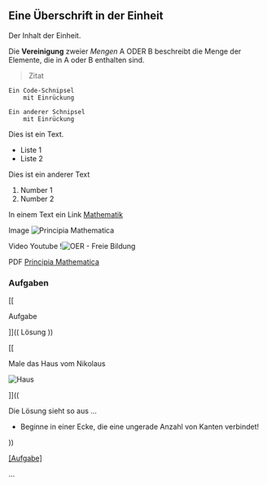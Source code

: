 ## Eine Überschrift in der Einheit
Der Inhalt der Einheit.


Die **Vereinigung** zweier *Mengen* A ODER B beschreibt die Menge der Elemente, die in A oder B enthalten sind.

> Zitat

    Ein Code-Schnipsel
        mit Einrückung

```
Ein anderer Schnipsel
    mit Einrückung
```

Dies ist ein Text.

* Liste 1
* Liste 2

Dies ist ein anderer Text

1. Number 1
2. Number 2

In einem Text ein Link [Mathematik](https://de.wikipedia.org/wiki/Mathematik)

Image
![Principia Mathematica](https://upload.wikimedia.org/wikipedia/commons/6/60/Newton-Principia-Mathematica_1-500x700.jpg)

Video Youtube
!![OER - Freie Bildung](kzOrodJGVbE)

PDF
[Principia Mathematica](https://irights.info/wp-content/uploads/userfiles/CC-NC_Leitfaden_web.pdf)

### Aufgaben

[[

Aufgabe

]]((
Lösung
))

[[

Male das Haus vom Nikolaus

![Haus](http://www.stupidedia.org/images/thumb/c/cc/Haus_vom_Nikolaus.png/180px-Haus_vom_Nikolaus.png?filetimestamp=20090325141521)

]]((

Die Lösung sieht so aus ...

* Beginne in einer Ecke, die eine ungerade Anzahl von Kanten verbindet!

))

[[Aufgabe]]((Lösung))


...

